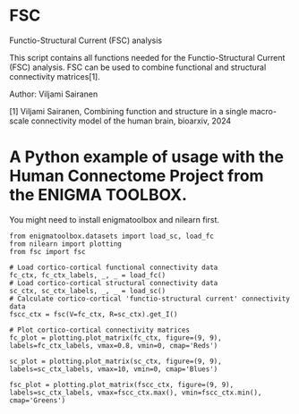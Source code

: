 # FSC
Functio-Structural Current (FSC) analysis

This script contains all functions needed for the Functio-Structural Current
(FSC) analysis. FSC can be used to combine functional and structural
connectivity matrices[1].

Author: Viljami Sairanen

[1] Viljami Sairanen, Combining function and structure in a single macro-scale
connectivity model of the human brain, bioarxiv, 2024

# A Python example of usage with the Human Connectome Project from the ENIGMA TOOLBOX.
You might need to install enigmatoolbox and nilearn first.

```
from enigmatoolbox.datasets import load_sc, load_fc
from nilearn import plotting
from fsc import fsc

# Load cortico-cortical functional connectivity data
fc_ctx, fc_ctx_labels, _, _ = load_fc() 
# Load cortico-cortical structural connectivity data
sc_ctx, sc_ctx_labels, _, _ = load_sc() 
# Calculate cortico-cortical 'functio-structural current' connectivity data
fscc_ctx = fsc(V=fc_ctx, R=sc_ctx).get_I()

# Plot cortico-cortical connectivity matrices
fc_plot = plotting.plot_matrix(fc_ctx, figure=(9, 9), labels=fc_ctx_labels, vmax=0.8, vmin=0, cmap='Reds')

sc_plot = plotting.plot_matrix(sc_ctx, figure=(9, 9), labels=sc_ctx_labels, vmax=10, vmin=0, cmap='Blues')

fsc_plot = plotting.plot_matrix(fscc_ctx, figure=(9, 9), labels=sc_ctx_labels, vmax=fscc_ctx.max(), vmin=fscc_ctx.min(), cmap='Greens')
```
